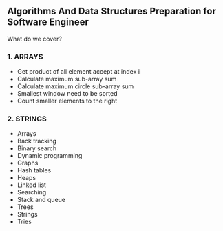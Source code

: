 ## Algorithms And Data Structures Preparation for Software Engineer

What do we cover?

### 1. ARRAYS

- Get product of all element accept at index i
- Calculate maximum sub-array sum
- Calculate maximum circle sub-array sum
- Smallest window need to be sorted
- Count smaller elements to the right

### 2. STRINGS

- Arrays
- Back tracking
- Binary search
- Dynamic programming
- Graphs
- Hash tables
- Heaps
- Linked list
- Searching
- Stack and queue
- Trees
- Strings
- Tries
